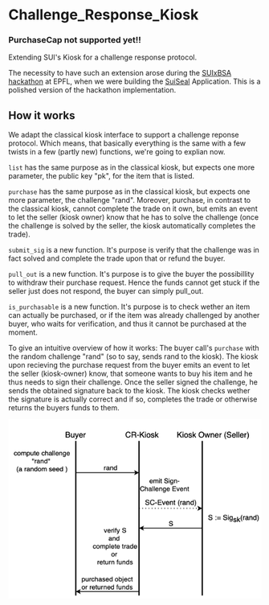 # Challenge_Response_Kiosk

### PurchaseCap not supported yet!!

Extending SUI's Kiosk for a challenge response protocol.

The necessity to have such an extension arose during the [SUIxBSA hackathon](https://sui-bsa-hackathon.devfolio.co/projects) at EPFL, when we were building the [SuiSeal](https://github.com/TUM-Blockchain-Club/SuiSeal) Application. 
This is a polished version of the hackathon implementation.

## How it works

We adapt the classical kiosk interface to support a challenge reponse protocol. Which means, that basically everything is the same with a few twists in a few (partly new) functions, we're going to explian now.

`list` has the same purpose as in the classical kiosk, but expects one more parameter, the public key "pk", for the item that is listed.  

`purchase` has the same purpose as in the classical kiosk, but expects one more parameter, the challenge "rand".  Moreover, purchase, in contrast to the classical kiosk, cannot complete the trade on it own, but emits an event to let the seller (kiosk owner) know that he has to solve the challenge (once the challenge is solved by the seller, the kiosk automatically completes the trade).

`submit_sig` is a new function. It's purpose is verify that the challenge was in fact solved and complete the trade upon that or refund the buyer.

`pull_out` is a new function. It's purpose is to give the buyer the possibillity to withdraw their purchase request. 
Hence the funds cannot get stuck if the seller just does not respond, the buyer can simply pull_out.

`is_purchasable` is a new function. It's purpose is to check wether an item can actually be purchased, or if the item was already challenged by another buyer, who waits for verification, and thus it cannot be purchased at the moment.

To give an intuitive overview of how it works:
The buyer call's `purchase` with the random challenge "rand" (so to say, sends rand to the kiosk). The kiosk upon recieving the purchase request from the buyer emits an event to let the seller (kiosk-owner) know, that someone wants to buy his item and he thus needs to sign their challenge. Once the seller signed the challenge, he sends the obtained signature back to the kiosk. The kiosk checks wether the signature is actually correct and if so, completes the trade or otherwise returns the buyers funds to them. 

![Challenge Response Protocol img](CR_Kiosk_protocol.png)
